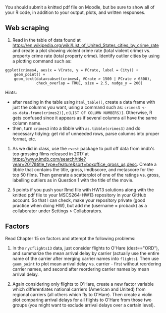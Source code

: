 You should submit a knitted pdf file on Moodle, but be sure to show all
of your R code, in addition to your output, plots, and written
responses.

Web scraping
------------

1.  Read in the table of data found at
    <https://en.wikipedia.org/wiki/List_of_United_States_cities_by_crime_rate>
    and create a plot showing violent crime rate (total violent crime)
    vs. property crime rate (total property crime). Identify outlier
    cities by using a plotting command such as:

<!-- -->

    ggplot(crimes4, aes(x = VCrate, y = PCrate, label = City)) +
        geom_point() +
        geom_text(data=subset(crimes4, VCrate > 1500 | PCrate > 6500), 
                  check_overlap = TRUE, size = 2.5, nudge_y = 200)

Hints:

-   after reading in the table using `html_table()`, create a data frame
    with just the columns you want, using a command such as:
    `crimes3 <- as.data.frame(crimes2)[,c(LIST OF COLUMN NUMBERS)]`.
    Otherwise, R gets confused since it appears as if several columns
    all have the same column name.
-   then, turn `crimes3` into a tibble with `as.tibble(crimes3)` and do
    necessary tidying: get rid of unneeded rows, parse columns into
    proper format, etc.

1.  As we did in class, use the `rvest` package to pull off data from
    imdb's top grossing films released in 2017 at
    <https://www.imdb.com/search/title?year=2017&title_type=feature&sort=boxoffice_gross_us,desc>.
    Create a tibble that contains the title, gross, imdbscore, and
    metascore for the top 50 films. Then generate a scatterplot of one
    of the ratings vs. gross, labelling outliers as in Question 1 with
    the title of the movie.

2.  5 points if you push your Rmd file with HW13 solutions along with
    the knitted pdf file to your MSCS264-HW13 repository in your GitHub
    account. So that I can check, make your repository private (good
    practice when doing HW), but add me (username = proback) as a
    collaborator under Settings &gt; Collaborators.

Factors
-------

Read Chapter 15 on factors and attempt the following problems:

1.  In the `nycflights13` data, just consider flights to O'Hare
    (dest=="ORD"), and summarize the mean arrival delay by carrier
    (actually use the entire name of the carrier after merging carrier
    names into `flights`). Then use `geom_point` to plot mean arrival
    delay vs. carrier - first without reordering carrier names, and
    second after reordering carrier names by mean arrival delay.

2.  Again considering only flights to O'Hare, create a new factor
    variable which differentiates national carriers (American and
    United) from regional carriers (all others which fly to O'Hare).
    Then create a violin plot comparing arrival delays for all flights
    to O'Hare from those two groups (you might want to exclude arrival
    delays over a certain level).
